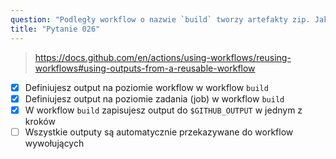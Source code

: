 ```yaml
---
question: "Podległy workflow o nazwie `build` tworzy artefakty zip. Jak przekazać lokalizację pliku zip do workflow wywołującego, który uruchamia workflow `build`? (Wybierz trzy.)"
title: "Pytanie 026"
---
```


> https://docs.github.com/en/actions/using-workflows/reusing-workflows#using-outputs-from-a-reusable-workflow

- [x] Definiujesz output na poziomie workflow w workflow `build`
- [x] Definiujesz output na poziomie zadania (job) w workflow `build`
- [x] W workflow `build` zapisujesz output do `$GITHUB_OUTPUT` w jednym z kroków
- [ ] Wszystkie outputy są automatycznie przekazywane do workflow wywołujących
